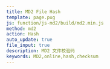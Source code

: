 ```yaml
---
title: MD2 File Hash
template: page.pug
js: function/js-md2/build/md2.min.js
method: md2
action: Hash
auto_update: true
file_input: true
description: MD2 文件校验码
keywords: MD2,online,hash,checksum
---
```

